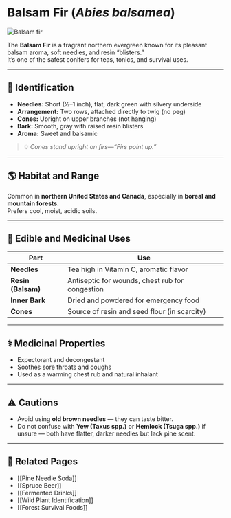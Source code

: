 # Balsam Fir (*Abies balsamea*)

![Balsam fir](plants/images/balsam_fir.jpg)

The **Balsam Fir** is a fragrant northern evergreen known for its pleasant balsam aroma, soft needles, and resin “blisters.”  
It’s one of the safest conifers for teas, tonics, and survival uses.

---

## 🌿 Identification

- **Needles:** Short (½–1 inch), flat, dark green with silvery underside  
- **Arrangement:** Two rows, attached directly to twig (no peg)  
- **Cones:** Upright on upper branches (not hanging)  
- **Bark:** Smooth, gray with raised resin blisters  
- **Aroma:** Sweet and balsamic  

> 💡 *Cones stand upright on firs—“Firs point up.”*

---

## 🌎 Habitat and Range

Common in **northern United States and Canada**, especially in **boreal and mountain forests**.  
Prefers cool, moist, acidic soils.

---

## 🌲 Edible and Medicinal Uses

| Part | Use |
|------|-----|
| **Needles** | Tea high in Vitamin C, aromatic flavor |
| **Resin (Balsam)** | Antiseptic for wounds, chest rub for congestion |
| **Inner Bark** | Dried and powdered for emergency food |
| **Cones** | Source of resin and seed flour (in scarcity) |

---

## ⚕️ Medicinal Properties

- Expectorant and decongestant  
- Soothes sore throats and coughs  
- Used as a warming chest rub and natural inhalant  

---

## ⚠️ Cautions

- Avoid using **old brown needles** — they can taste bitter.  
- Do not confuse with **Yew (Taxus spp.)** or **Hemlock (Tsuga spp.)** if unsure — both have flatter, darker needles but lack pine scent.

---

## 🔗 Related Pages
- [[Pine Needle Soda]]  
- [[Spruce Beer]]  
- [[Fermented Drinks]]  
- [[Wild Plant Identification]]  
- [[Forest Survival Foods]]
